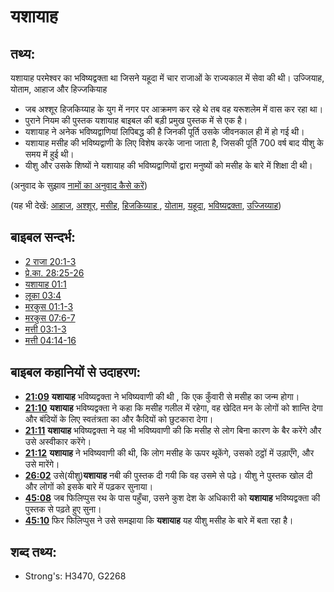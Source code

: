 # यशायाह #

## तथ्य: ##

यशायाह परमेश्वर का भविष्यद्वक्ता था जिसने यहूदा में चार राजाओं के राज्यकाल में सेवा की थी। उज्जियाह, योताम, आहाज और हिज्जकियाह

* जब अश्शूर हिजकिय्याह के युग में नगर पर आक्रमण कर रहे थे तब वह यरूशलेम में वास कर रहा था।
* पुराने नियम की पुस्तक यशायाह बाइबल की बड़ी प्रमुख पुस्तक में से एक है।
* यशायाह ने अनेक भविष्यद्वाणियां लिपिबद्ध की है जिनकी पूर्ति उसके जीवनकाल ही में हो गई थी।
* यशायाह मसीह की भविष्यद्वाणी के लिए विशेष करके जाना जाता है, जिसकी पूर्ति 700 वर्ष बाद यीशु के समय में हुई थी।
* यीशु और उसके शिष्यों ने यशायाह की भविष्यद्वाणियों द्वारा मनुष्यों को मसीह के बारे में शिक्षा दी थी। 

(अनुवाद के सुझाव [नामों का अनुवाद कैसे करें](rc://en/ta/man/translate/translate-names))

(यह भी देखें: [आहाज](../names/ahaz.md), [अश्शूर](../names/assyria.md), [मसीह](../kt/christ.md), [हिजकिय्याह ](../names/hezekiah.md), [योताम](../names/jotham.md), [यहूदा](../names/kingdomofjudah.md), [भविष्यद्वक्ता](../kt/prophet.md), [उज्जिय्याह](../names/uzziah.md))

## बाइबल सन्दर्भ: ##

* [2 राजा 20:1-3](rc://en/tn/help/2ki/20/01)
* [प्रे.का. 28:25-26](rc://en/tn/help/act/28/25)
* [यशायाह 01:1](rc://en/tn/help/isa/01/01)
* [लूका 03:4](rc://en/tn/help/luk/03/04)
* [मरकुस 01:1-3](rc://en/tn/help/mrk/01/01)
* [मरकुस 07:6-7](rc://en/tn/help/mrk/07/06)
* [मत्ती 03:1-3](rc://en/tn/help/mat/03/01)
* [मत्ती 04:14-16](rc://en/tn/help/mat/04/14)

## बाइबल कहानियों से उदाहरण: ##

  * __[21:09](rc://en/tn/help/obs/21/09)__  __यशायाह__ भविष्यद्वक्ता ने भविष्यवाणी की थी , कि एक कुँवारी से मसीह का जन्म होगा।
  * __[21:10](rc://en/tn/help/obs/21/10)__ __यशायाह__ भविष्यद्वक्ता ने कहा कि मसीह गलील में रहेगा, वह खेदित मन के लोगों को शान्ति देगा और बंदियों के लिए स्वतंत्रता का और कैदियों को छुटकारा देगा। 
  * __[21:11](rc://en/tn/help/obs/21/11)__ __यशायाह__ भविष्यद्वक्ता ने यह भी भविष्यवाणी की कि मसीह से लोग बिना कारण के बैर करेंगे और उसे अस्वीकार करेंगे।
  * __[21:12](rc://en/tn/help/obs/21/12)__ __यशायाह__ ने भविष्यवाणी की थी, कि लोग मसीह के ऊपर थूकेंगे, उसको ठट्ठों में उड़ाएँगे, और उसे मारेंगे। 
  * __[26:02](rc://en/tn/help/obs/26/02)__ उसे(यीशु)__यशायाह__ नबी की पुस्तक दी गयी कि वह उसमे से पढ़े। यीशु ने पुस्तक खोल दी और लोगों को इसके बारे में पढ़कर सुनाया।
  * __[45:08](rc://en/tn/help/obs/45/08)__ जब फिलिप्पुस रथ के पास पहुँचा, उसने कुश देश के अधिकारी को __यशायाह__ भविष्यद्वक्ता की पुस्तक से पढ़ते हुए सुना।
  * __[45:10](rc://en/tn/help/obs/45/10)__ फिर फिलिप्पुस ने उसे समझाया कि __यशायाह__ यह यीशु मसीह के बारे में बता रहा है।

## शब्द तथ्य: ##

* Strong's: H3470, G2268
